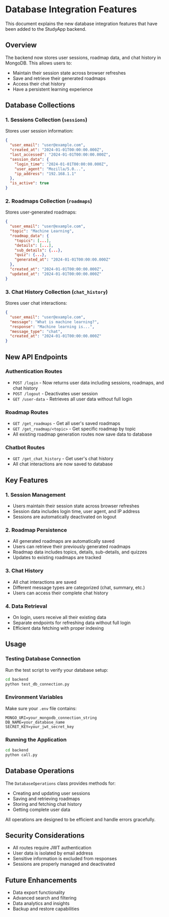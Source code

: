 # Database Integration Features

This document explains the new database integration features that have been added to the StudyApp backend.

## Overview

The backend now stores user sessions, roadmap data, and chat history in MongoDB. This allows users to:
- Maintain their session state across browser refreshes
- Save and retrieve their generated roadmaps
- Access their chat history
- Have a persistent learning experience

## Database Collections

### 1. Sessions Collection (`sessions`)
Stores user session information:
```json
{
  "user_email": "user@example.com",
  "created_at": "2024-01-01T00:00:00.000Z",
  "last_accessed": "2024-01-01T00:00:00.000Z",
  "session_data": {
    "login_time": "2024-01-01T00:00:00.000Z",
    "user_agent": "Mozilla/5.0...",
    "ip_address": "192.168.1.1"
  },
  "is_active": true
}
```

### 2. Roadmaps Collection (`roadmaps`)
Stores user-generated roadmaps:
```json
{
  "user_email": "user@example.com",
  "topic": "Machine Learning",
  "roadmap_data": {
    "topics": [...],
    "details": [...],
    "sub_details": {...},
    "quiz": {...},
    "generated_at": "2024-01-01T00:00:00.000Z"
  },
  "created_at": "2024-01-01T00:00:00.000Z",
  "updated_at": "2024-01-01T00:00:00.000Z"
}
```

### 3. Chat History Collection (`chat_history`)
Stores user chat interactions:
```json
{
  "user_email": "user@example.com",
  "message": "What is machine learning?",
  "response": "Machine learning is...",
  "message_type": "chat",
  "created_at": "2024-01-01T00:00:00.000Z"
}
```

## New API Endpoints

### Authentication Routes
- `POST /login` - Now returns user data including sessions, roadmaps, and chat history
- `POST /logout` - Deactivates user session
- `GET /user-data` - Retrieves all user data without full login

### Roadmap Routes
- `GET /get_roadmaps` - Get all user's saved roadmaps
- `GET /get_roadmap/<topic>` - Get specific roadmap by topic
- All existing roadmap generation routes now save data to database

### Chatbot Routes
- `GET /get_chat_history` - Get user's chat history
- All chat interactions are now saved to database

## Key Features

### 1. Session Management
- Users maintain their session state across browser refreshes
- Session data includes login time, user agent, and IP address
- Sessions are automatically deactivated on logout

### 2. Roadmap Persistence
- All generated roadmaps are automatically saved
- Users can retrieve their previously generated roadmaps
- Roadmap data includes topics, details, sub-details, and quizzes
- Updates to existing roadmaps are tracked

### 3. Chat History
- All chat interactions are saved
- Different message types are categorized (chat, summary, etc.)
- Users can access their complete chat history

### 4. Data Retrieval
- On login, users receive all their existing data
- Separate endpoints for refreshing data without full login
- Efficient data fetching with proper indexing

## Usage

### Testing Database Connection
Run the test script to verify your database setup:
```bash
cd backend
python test_db_connection.py
```

### Environment Variables
Make sure your `.env` file contains:
```
MONGO_URI=your_mongodb_connection_string
DB_NAME=your_database_name
SECRET_KEY=your_jwt_secret_key
```

### Running the Application
```bash
cd backend
python call.py
```

## Database Operations

The `DatabaseOperations` class provides methods for:
- Creating and updating user sessions
- Saving and retrieving roadmaps
- Storing and fetching chat history
- Getting complete user data

All operations are designed to be efficient and handle errors gracefully.

## Security Considerations

- All routes require JWT authentication
- User data is isolated by email address
- Sensitive information is excluded from responses
- Sessions are properly managed and deactivated

## Future Enhancements

- Data export functionality
- Advanced search and filtering
- Data analytics and insights
- Backup and restore capabilities
